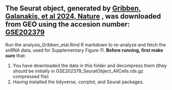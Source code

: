 ## The Seurat object, generated by [Gribben, Galanakis, et al 2024, Nature](https://doi.org/10.1038/s41586-024-07465-2) , was downloaded from GEO using the accesion number: [GSE202379](https://www.ncbi.nlm.nih.gov/geo/query/acc.cgi?acc=GSE202379)
Run the analysis_Gribben_etal.Rmd R markdown to re-analyze and fetch the snRNA data, used for Supplementary Figure 11.
**Before running, first make sure** that:
1) You have downloaded the data in this folder and decompress them (they should be initially in GSE202379_SeuratObject_AllCells.rds.gz compressed file)
2) Having installed the tidyverse, corrplot, and Seurat packages.
